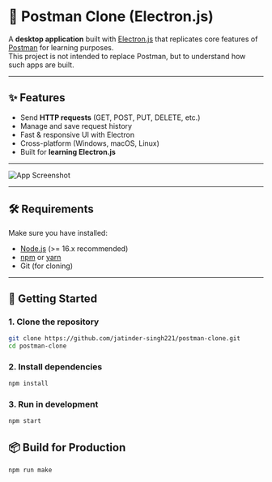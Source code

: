 # 📨 Postman Clone (Electron.js)

A **desktop application** built with [Electron.js](https://www.electronjs.org/) that replicates core features of [Postman](https://www.postman.com/) for learning purposes.  
This project is not intended to replace Postman, but to understand how such apps are built.

---

## ✨ Features
-  Send **HTTP requests** (GET, POST, PUT, DELETE, etc.)
-  Manage and save request history
-  Fast & responsive UI with Electron
-  Cross-platform (Windows, macOS, Linux)
-  Built for **learning Electron.js**

---
![App Screenshot](./screenshot-124230.png)

---

## 🛠️ Requirements
Make sure you have installed:
- [Node.js](https://nodejs.org/) (>= 16.x recommended)
- [npm](https://www.npmjs.com/) or [yarn](https://yarnpkg.com/)
- Git (for cloning)

---

## 🚀 Getting Started

### 1. Clone the repository
```bash
git clone https://github.com/jatinder-singh221/postman-clone.git
cd postman-clone
```

### 2. Install dependencies
```bash
npm install
```

### 3. Run in development
```bash
npm start
```

## 📦 Build for Production
```bash
npm run make
```

